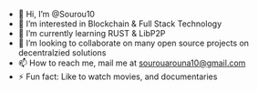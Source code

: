 - 👋 Hi, I’m @Sourou10
- 👀 I’m interested in Blockchain & Full Stack Technology
- 🌱 I’m currently learning RUST & LibP2P
- 💞️ I’m looking to collaborate on many open source projects on decentralzied solutions
- 📫 How to reach me, mail me at sourouarouna10@gmail.com
- ⚡ Fun fact: Like to watch movies, and documentaries

<!---
Sourou10/Sourou10 is a ✨ special ✨ repository because its `README.md` (this file) appears on your GitHub profile.
You can click the Preview link to take a look at your changes.
--->

